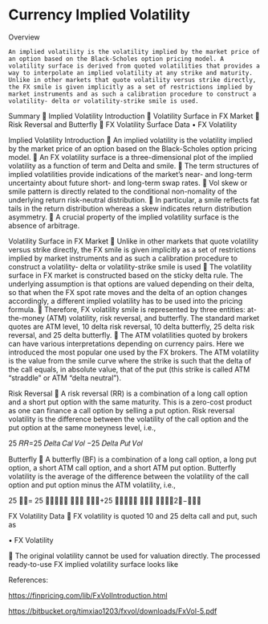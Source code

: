 # Currency Implied Volatility

Overview

	An implied volatility is the volatility implied by the market price of an option based on the Black-Scholes option pricing model. A volatility surface is derived from quoted volatilities that provides a way to interpolate an implied volatility at any strike and maturity.
	Unlike in other markets that quote volatility versus strike directly, the FX smile is given implicitly as a set of restrictions implied by market instruments and as such a calibration procedure to construct a volatility- delta or volatility-strike smile is used.

Summary
	Implied Volatility Introduction
	Volatility Surface in FX Market
	Risk Reversal and Butterfly
	FX Volatility Surface Data
•	FX Volatility

Implied Volatility Introduction
	An implied volatility is the volatility implied by the market price of an option based on the Black-Scholes option pricing model. 
	An FX volatility surface is a three-dimensional plot of the implied volatility as a function of term and Delta and smile. 
	The term structures of implied volatilities provide indications of the market’s near- and long-term uncertainty about future short- and long-term swap rates.
	Vol skew or smile pattern is directly related to the conditional non-nomality of the underlying return risk-neutral distribution. 
	In particular, a smile reflects fat tails in the return distribution whereas a skew indicates return distribution asymmetry.
	A crucial property of the implied volatility surface is the absence of arbitrage.

Volatility Surface in FX Market
	Unlike in other markets that quote volatility versus strike directly, the FX smile is given implicitly as a set of restrictions implied by market instruments and as such a calibration procedure to construct a volatility- delta or volatility-strike smile is used
	The volatility surface in FX market is constructed based on the sticky delta rule. The underlying assumption is that options are valued depending on their delta, so that when the FX spot rate moves and the delta of an option changes accordingly, a different implied volatility has to be used into the pricing formula.
	Therefore, FX volatility smile is represented by three entities: at-the-money (ATM) volatility, risk reversal, and butterfly. The standard market quotes are ATM level, 10 delta risk reversal, 10 delta butterfly, 25 delta risk reversal, and 25 delta butterfly.
	The ATM volatilities quoted by brokers can have various interpretations depending on currency pairs. Here we introduced the most popular one used by the FX brokers. The ATM volatility is the value from the smile curve where the strike is such that the delta of the call equals, in absolute value, that of the put (this strike is called ATM “straddle” or ATM “delta neutral”).

Risk Reversal
	A risk reversal (RR) is a combination of a long call option and a short put option with the same maturity. This is a zero-cost product as one can finance a call option by selling a put option. Risk reversal volatility is the difference between the volatility of the call option and the put option at the same moneyness level, i.e.,
	
25 𝑅𝑅=25 𝐷𝑒𝑙𝑡𝑎 𝐶𝑎𝑙 𝑉𝑜𝑙 −25 𝐷𝑒𝑙𝑡𝑎 𝑃𝑢𝑡 𝑉𝑜𝑙

Butterfly
	A butterfly (BF) is a combination of a long call option, a long put option, a short ATM call option, and a short ATM put option. Butterfly volatility is the average of the difference between the volatility of the call option and put option minus the ATM volatility, i.e.,
	
25 𝐵𝐹= 25 𝐷𝑒𝑙𝑡𝑎 𝐶𝑎𝑙 𝑉𝑜𝑙+25 𝐷𝑒𝑙𝑡𝑎 𝑃𝑢𝑡 𝑉𝑜𝑙﷮2﷯−𝐴𝑇𝑀

FX Volatility Data
	FX volatility is quoted 10 and 25 delta call and put, such as

•	FX Volatility

	The original volatility cannot be used for valuation directly. The processed ready-to-use FX implied volatility surface looks like

References:

https://finpricing.com/lib/FxVolIntroduction.html

https://bitbucket.org/timxiao1203/fxvol/downloads/FxVol-5.pdf



